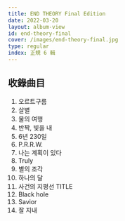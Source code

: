 ```yaml
---
title: END THEORY Final Edition
date: 2022-03-20
layout: album-view
id: end-theory-final
cover: /images/end-theory-final.jpg
type: regular
index: 正規 6 輯
---
```


## 收錄曲目

1. 오르트구름
2. 살별
3. 물의 여행
4. 반짝, 빛을 내
5. 6년 230일
6. P.R.R.W.
7. 나는 계획이 있다
8. Truly
9. 별의 조각
10. 하나의 달
11. 사건의 지평선 <span class="badge text-bg-info">TITLE</span>
12. Black hole
13. Savior
14. 잘 지내

